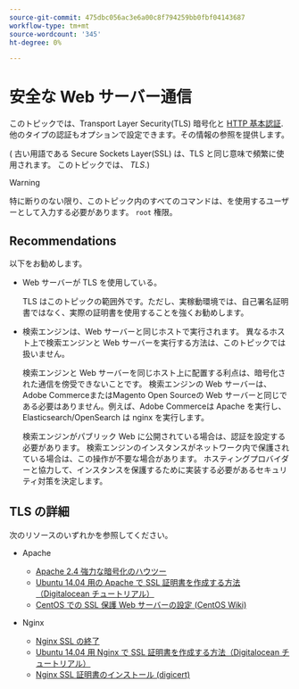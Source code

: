 ```yaml
---
source-git-commit: 475dbc056ac3e6a00c8f794259bb0fbf04143687
workflow-type: tm+mt
source-wordcount: '345'
ht-degree: 0%

---
```

# 安全な Web サーバー通信

このトピックでは、Transport Layer Security(TLS) 暗号化と [HTTP 基本認証](https://datatracker.ietf.org/doc/html/rfc2617). 他のタイプの認証もオプションで設定できます。その情報の参照を提供します。

( 古い用語である Secure Sockets Layer(SSL) は、TLS と同じ意味で頻繁に使用されます。 このトピックでは、 *TLS*.)

>[!WARNING]
>
>特に断りのない限り、このトピック内のすべてのコマンドは、を使用するユーザーとして入力する必要があります。 `root` 権限。

## Recommendations

以下をお勧めします。

* Web サーバーが TLS を使用している。

  TLS はこのトピックの範囲外です。ただし、実稼動環境では、自己署名証明書ではなく、実際の証明書を使用することを強くお勧めします。

* 検索エンジンは、Web サーバーと同じホストで実行されます。 異なるホスト上で検索エンジンと Web サーバーを実行する方法は、このトピックでは扱いません。

  検索エンジンと Web サーバーを同じホスト上に配置する利点は、暗号化された通信を傍受できないことです。 検索エンジンの Web サーバーは、Adobe CommerceまたはMagento Open Sourceの Web サーバーと同じである必要はありません。例えば、Adobe Commerceは Apache を実行し、Elasticsearch/OpenSearch は nginx を実行します。

  検索エンジンがパブリック Web に公開されている場合は、認証を設定する必要があります。 検索エンジンのインスタンスがネットワーク内で保護されている場合は、この操作が不要な場合があります。 ホスティングプロバイダーと協力して、インスタンスを保護するために実装する必要があるセキュリティ対策を決定します。

## TLS の詳細

次のリソースのいずれかを参照してください。

* Apache

   * [Apache 2.4 強力な暗号化のハウツー](https://httpd.apache.org/docs/2.4/ssl/ssl_howto.html)
   * [Ubuntu 14.04 用の Apache で SSL 証明書を作成する方法（Digitalocean チュートリアル）](https://www.digitalocean.com/community/tutorials/how-to-create-a-ssl-certificate-on-apache-for-ubuntu-14-04)
   * [CentOS での SSL 保護 Web サーバーの設定 (CentOS Wiki)](https://wiki.centos.org/HowTos/Https)

* Nginx

   * [Nginx SSL の終了](https://www.nginx.com/resources/admin-guide/nginx-ssl-termination/)
   * [Ubuntu 14.04 用 Nginx で SSL 証明書を作成する方法（Digitalocean チュートリアル）](https://www.digitalocean.com/community/tutorials/how-to-create-an-ssl-certificate-on-nginx-for-ubuntu-14-04)
   * [Nginx SSL 証明書のインストール (digicert)](https://www.digicert.com/ssl-certificate-installation-nginx.htm)

